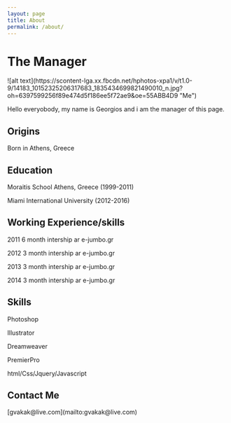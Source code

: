 ```yaml
---
layout: page
title: About
permalink: /about/
---
```

<h1>The Manager</h1>
![alt text](https://scontent-lga.xx.fbcdn.net/hphotos-xpa1/v/t1.0-9/14183_10152325206317683_1835434699821490010_n.jpg?oh=6397599256f89e474d5f186ee5f72ae9&oe=55ABB4D9 "Me")
<p> Hello everyobody, my name is Georgios and i am the manager of this page. </p>

<h2>Origins</h2>
<p>Born in Athens, Greece</p>

<h2>Education</h2
<p> Moraitis School Athens, Greece (1999-2011)</p>
<p> Miami International University (2012-2016) </p>

<h2>Working Experience/skills</h2>
<p>2011 6 month intership ar e-jumbo.gr</p>
<p>2012 3 month intership ar e-jumbo.gr</p>
<p>2013 3 month intership ar e-jumbo.gr</p>
<p>2014 3 month intership ar e-jumbo.gr</p>

<h2>Skills</h2>
<p>Photoshop</p>
<p>Illustrator</p>
<p>Dreamweaver</p>
<p>PremierPro</p>
<p>html/Css/Jquery/Javascript</p>

<h2> Contact Me</h2>

<p>[gvakak@live.com](mailto:gvakak@live.com)</p>








